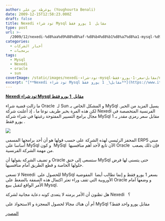 ```yaml
---
author: يوغرطة بن علي (Youghourta Benali)
date: 2009-12-15T12:58:23.000Z
draft: false
title: Nexedi تود شراء Mysql مقابل  1 يورو فقط
type: post
url: >-
  /2009/12/nexedi-%d8%aa%d9%88%d8%af-%d8%b4%d8%b1%d8%a7%d8%a1-mysql-%d9%85%d9%82%d8%a7%d8%a8%d9%84-%d8%b3%d8%b9%d8%b1-1-%d9%8a%d9%88%d8%b1%d9%88-%d9%81%d9%82%d8%b7/
categories:
  - أخبار الشركات
  - برمجيات
tags:
  - Mysql
  - Nexedi
  - oracle
  - sun
coverImage: /static/images/nexedi-تود-شراء-mysql-مقابل-سعر-1-يورو-فقط/nexedi-jp.logo.image
excerpt: "[**Nexedi تود شراء Mysql مقابل\_ 1 يورو فقط**](https://www.it-scoop.com/2009/12/nexedi-%d8%aa%d9%88%d8%af-%d8%b4%d8%b1%d8%a7%d8%a1-mysql-%d9%85%d9%82%d8%a7%d8%a8%d9%84-%d8%b3%d8%b9%d8%b1-1-%d9%8a%d9%88%d8%b1%d9%88-%d9%81%d9%82%d8%b7/)\n\nما زالت قضية شراء Oracle \_لـ Sun و المشكل الخاص بـ MySql يسيل المزيد من الحبر. لكن هذه المرة بخبر طريف نوعا ما ، إذ أعلنت شركة Nexedi الفرنسية المتخصصة في مجال برامج"
---
```

[**Nexedi تود شراء Mysql مقابل  1 يورو فقط**](https://www.it-scoop.com/2009/12/nexedi-%d8%aa%d9%88%d8%af-%d8%b4%d8%b1%d8%a7%d8%a1-mysql-%d9%85%d9%82%d8%a7%d8%a8%d9%84-%d8%b3%d8%b9%d8%b1-1-%d9%8a%d9%88%d8%b1%d9%88-%d9%81%d9%82%d8%b7/)

ما زالت قضية شراء Oracle  لـ Sun و المشكل الخاص بـ MySql يسيل المزيد من الحبر. لكن هذه المرة بخبر طريف نوعا ما ، إذ أعلنت شركة Nexedi الفرنسية المتخصصة في مجال برامج التسيير المفتوحة رغبتها في شراء شركة MySql مقابل سعر رمزي مقدر بـ 1  يورو فقط.

![](/static/images/nexedi-تود-شراء-mysql-مقابل-سعر-1-يورو-فقط/nexedi-jp.logo.image)

المحفز الرئيسي لهذه الشركة على حسب قولها هو أن أحد برامجها المسمى ERP5 مبني أساسا على MySql و كون  MySql  الآن تابع لأحد أهم منافسيها Oracle  فإن ذلك يصعب من مهمة الشركة الفرنسية.

و تضيف الشركة بقولها أن Oracle ستسعى إلى خنق MySql حتى يتسنى لها فرض حلولها الخاصة و قطع الطريق أمام منافسيها.

لا تسعى Nexedi  للحصول على MySql بسعر 1 يورو فقط و إنما تطالب أيضا  المفوضية الأوروبية التي تقف وراء تعثر اكتمال هذه الصفقة بالضغط على Oracle و وضعها أمام الأمر الواقع لتقبل ببيع Mysql.

هل تظنون أن الأمر برمته لا يتعدى كونه دعاية مجانية لشركة Nexedi   ؟

أم أن هناك مجالا لحصول المعجزة و الاستحواذ على MySql مقابل يورو واحد فقط؟

[المصدر](http://www.pcworld.com/businesscenter/article/184585/erp_vendor_offers_to_take_over_mysql.html)
